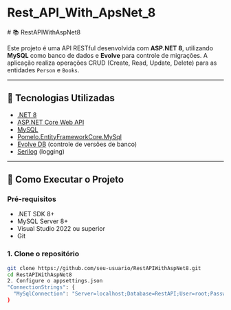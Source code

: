 <h1 style = "red" >Rest_API_With_ApsNet_8</h1>
# 📚 RestAPIWithAspNet8

Este projeto é uma API RESTful desenvolvida com **ASP.NET 8**, utilizando **MySQL** como banco de dados e **Evolve** para controle de migrações. A aplicação realiza operações CRUD (Create, Read, Update, Delete) para as entidades `Person` e `Books`.

---

## 🔧 Tecnologias Utilizadas

- [.NET 8](https://dotnet.microsoft.com/en-us/)
- [ASP.NET Core Web API](https://learn.microsoft.com/aspnet/core)
- [MySQL](https://www.mysql.com/)
- [Pomelo.EntityFrameworkCore.MySql](https://github.com/PomeloFoundation/Pomelo.EntityFrameworkCore.MySql)
- [Evolve DB](https://github.com/leonardoporro/evolve) (controle de versões de banco)
- [Serilog](https://serilog.net/) (logging)

---

## 🚀 Como Executar o Projeto

### Pré-requisitos

- .NET SDK 8+
- MySQL Server 8+
- Visual Studio 2022 ou superior
- Git

### 1. Clone o repositório

```bash
git clone https://github.com/seu-usuario/RestAPIWithAspNet8.git
cd RestAPIWithAspNet8
2. Configure o appsettings.json
"ConnectionStrings": {
  "MySqlConnection": "Server=localhost;Database=RestAPI;User=root;Password=suaSenha;"
}
